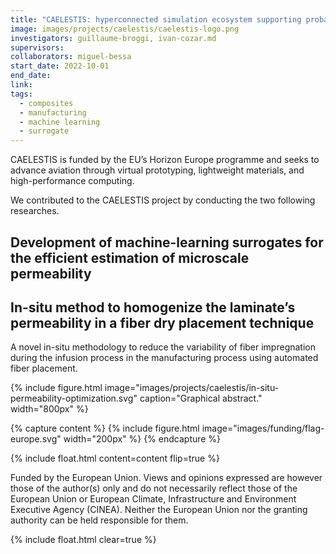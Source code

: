 ```yaml
---
title: "CAELESTIS: hyperconnected simulation ecosystem supporting probabilistic design and predictive manufacturing of next generation aircraft structures"
image: images/projects/caelestis/caelestis-logo.png
investigators: guillaume-broggi, ivan-cozar.md
supervisors: 
collaborators: miguel-bessa
start_date: 2022-10-01
end_date:
link:
tags:
  - composites
  - manufacturing
  - machine learning
  - surrogate
---
```


<!-- excerpt start -->
CAELESTIS is funded by the EU’s Horizon Europe programme and seeks to advance aviation through virtual prototyping, lightweight materials, and high-performance computing.
<!-- excerpt end -->

We contributed to the CAELESTIS project by conducting the two following researches.

## Development of machine-learning surrogates for the efficient estimation of microscale permeability

## In-situ method to homogenize the laminate’s permeability in a fiber dry placement technique 

A novel in-situ methodology to reduce the variability of fiber impregnation during the infusion process in the manufacturing process using automated fiber placement.

{%
  include figure.html
  image="images/projects/caelestis/in-situ-permeability-optimization.svg"
  caption="Graphical abstract."
  width="800px"
%}

{% capture content %}
  {% 
    include figure.html
    image="images/funding/flag-europe.svg"
    width="200px"
   %}
{% endcapture %}

{%
  include float.html
  content=content
  flip=true
%}

Funded by the European Union. Views and opinions expressed are however those of the author(s) only and do not necessarily reflect those of the European Union or European Climate, Infrastructure and Environment Executive Agency (CINEA). Neither the European Union nor the granting authority can be held responsible for them.

{% include float.html clear=true %}